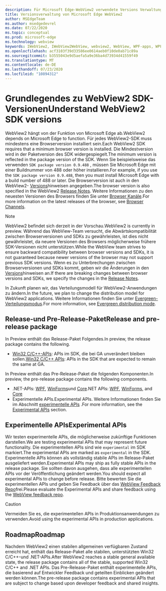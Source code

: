 ```yaml
---
description: Für Microsoft Edge-WebView2 verwendete Versions Verwaltungsmodelle
title: Versionsverwaltung von Microsoft Edge WebView2
author: MSEdgeTeam
ms.author: msedgedevrel
ms.date: 07/22/2020
ms.topic: conceptual
ms.prod: microsoft-edge
ms.technology: webview
keywords: IWebView2, IWebView2WebView, webview2, WebView, WPF-apps, WPF, Edge, ICoreWebView2, ICoreWebView2Host, Browser-Steuerelement, Edge-HTML
ms.openlocfilehash: acf3103f39d33586ee0614aeb0f10de0ab71c89a
ms.sourcegitcommit: b3555043e9d5aefa5a9e36ba4d73934d41559f49
ms.translationtype: MT
ms.contentlocale: de-DE
ms.lasthandoff: 07/23/2020
ms.locfileid: "10894312"
---
```

# <span data-ttu-id="3d918-104">Grundlegendes zu WebView2 SDK-Versionen</span><span class="sxs-lookup"><span data-stu-id="3d918-104">Understand WebView2 SDK versions</span></span>  

<span data-ttu-id="3d918-105">WebView2 hängt von der Funktion von Microsoft Edge ab.</span><span class="sxs-lookup"><span data-stu-id="3d918-105">WebView2 depends on Microsoft Edge to function.</span></span>  <span data-ttu-id="3d918-106">Für jedes WebView2-SDK muss mindestens eine Browserversion installiert sein.</span><span class="sxs-lookup"><span data-stu-id="3d918-106">Each WebView2 SDK requires that a minimum browser version is installed.</span></span>  <span data-ttu-id="3d918-107">Die Mindestversion wird in der Paketversion des SDK widergespiegelt.</span><span class="sxs-lookup"><span data-stu-id="3d918-107">The minimum version is reflected in the package version of the SDK.</span></span>  <span data-ttu-id="3d918-108">Wenn Sie beispielsweise das verwenden `SDK package version 0.9.488` , müssen Sie Microsoft Edge mit einer Buildnummer von 488 oder höher installieren.</span><span class="sxs-lookup"><span data-stu-id="3d918-108">For example, if you use the `SDK package version 0.9.488`, then you must install Microsoft Edge with a build number of 488 or later.</span></span>  <span data-ttu-id="3d918-109">Die Browserversion ist auch in den WebView2- [Versions][Releasenotes]hinweisen angegeben.</span><span class="sxs-lookup"><span data-stu-id="3d918-109">The browser version is also specified in the WebView2 [Release Notes][Releasenotes].</span></span>  <span data-ttu-id="3d918-110">Weitere Informationen zu den neuesten Versionen des Browsers finden Sie unter [Browser Kanäle][DeployedgeChannels].</span><span class="sxs-lookup"><span data-stu-id="3d918-110">For more information on the latest releases of the browser, see [Browser Channels][DeployedgeChannels].</span></span>  

> [!NOTE]
> <span data-ttu-id="3d918-111">WebView2 befindet sich derzeit in der Vorschau.</span><span class="sxs-lookup"><span data-stu-id="3d918-111">WebView2 is currently in preview.</span></span>  <span data-ttu-id="3d918-112">Während das WebView-Team versucht, die Abwärtskompatibilität zwischen Browserversionen und SDKs zu gewährleisten, ist dies nicht gewährleistet, da neuere Versionen des Browsers möglicherweise frühere SDK-Versionen nicht unterstützen.</span><span class="sxs-lookup"><span data-stu-id="3d918-112">While the WebView team strives to ensure backward compatibility between browser versions and SDKs, it is not guaranteed because newer versions of the browser may not support previous SDK versions.</span></span>  <span data-ttu-id="3d918-113">Wenn es zu Unterbrechungen zwischen Browserversionen und SDKs kommt, geben wir die Änderungen in den [Versions][Releasenotes]hinweisen an.</span><span class="sxs-lookup"><span data-stu-id="3d918-113">If there are breaking changes between browser versions and SDKs, we specify the changes in the [Release Notes][Releasenotes].</span></span>  

<span data-ttu-id="3d918-114">In Zukunft planen wir, das Verteilungsmodell für WebView2-Anwendungen zu ändern.</span><span class="sxs-lookup"><span data-stu-id="3d918-114">In the future, we plan to change the distribution model for WebView2 applications.</span></span>  <span data-ttu-id="3d918-115">Weitere Informationen finden Sie unter [Evergreen-Verteilungsmodus][DistributionEvergreenMode].</span><span class="sxs-lookup"><span data-stu-id="3d918-115">For more information, see [Evergreen distribution mode][DistributionEvergreenMode].</span></span>  
 
## <span data-ttu-id="3d918-116">Release-und Pre-Release-Paket</span><span class="sxs-lookup"><span data-stu-id="3d918-116">Release and pre-release package</span></span>  

<span data-ttu-id="3d918-117">In Preview enthält das Release-Paket Folgendes.</span><span class="sxs-lookup"><span data-stu-id="3d918-117">In preview, the release package contains the following.</span></span>  

*   <span data-ttu-id="3d918-118">[Win32 C/C++-APIs][ReferenceWin3209538]: APIs im SDK, die bei GA unverändert bleiben sollen.</span><span class="sxs-lookup"><span data-stu-id="3d918-118">[Win32 C/C++ APIs][ReferenceWin3209538]: APIs in the SDK that are expected to remain the same at GA.</span></span>  

<span data-ttu-id="3d918-119">In Preview enthält das Pre-Release-Paket die folgenden Komponenten.</span><span class="sxs-lookup"><span data-stu-id="3d918-119">In preview, the pre-release package contains the following components.</span></span>  

*   <span data-ttu-id="3d918-120">.NET-APIs: [WPF][ReferenceWpf09515], [WinForms][ReferenceWinforms09515]und [Core][ReferenceDotnet09538]</span><span class="sxs-lookup"><span data-stu-id="3d918-120">.NET APIs: [WPF][ReferenceWpf09515], [WinForms][ReferenceWinforms09515], and [Core][ReferenceDotnet09538]</span></span>  
*   <span data-ttu-id="3d918-121">Experimentelle APIs.</span><span class="sxs-lookup"><span data-stu-id="3d918-121">Experimental APIs.</span></span>  <span data-ttu-id="3d918-122">Weitere Informationen finden Sie im Abschnitt [experimentelle APIs](#experimental-apis) .</span><span class="sxs-lookup"><span data-stu-id="3d918-122">For more information, see the [Experimental APIs](#experimental-apis) section.</span></span>  

## <span data-ttu-id="3d918-123">Experimentelle APIs</span><span class="sxs-lookup"><span data-stu-id="3d918-123">Experimental APIs</span></span>  

<span data-ttu-id="3d918-124">Wir testen experimentelle APIs, die möglicherweise zukünftige Funktionen darstellen.</span><span class="sxs-lookup"><span data-stu-id="3d918-124">We are testing experimental APIs that may represent future functionality.</span></span>  <span data-ttu-id="3d918-125">Die experimentellen APIs sind wie `experimental` im SDK markiert.</span><span class="sxs-lookup"><span data-stu-id="3d918-125">The experimental APIs are marked as `experimental` in the SDK.</span></span>  <span data-ttu-id="3d918-126">Experimentelle APIs können als vollständig stabile APIs im Release-Paket ausgeliefert werden.</span><span class="sxs-lookup"><span data-stu-id="3d918-126">Experimental APIs may ship as fully stable APIs in the release package.</span></span>  <span data-ttu-id="3d918-127">Sie sollten davon ausgehen, dass alle experimentellen APIs vor der Veröffentlichung geändert werden.</span><span class="sxs-lookup"><span data-stu-id="3d918-127">You should expect all experimental APIs to change before release.</span></span>  <span data-ttu-id="3d918-128">Bitte bewerten Sie die experimentellen APIs und geben Sie Feedback über das [WebView Feedback Repo][GithubMicrosoftedgeWebviewfeedback]frei.</span><span class="sxs-lookup"><span data-stu-id="3d918-128">Please evaluate the Experimental APIs and share feedback using the [WebView feedback repo][GithubMicrosoftedgeWebviewfeedback].</span></span>   

> [!CAUTION]
> <span data-ttu-id="3d918-129">Vermeiden Sie es, die experimentellen APIs in Produktionsanwendungen zu verwenden.</span><span class="sxs-lookup"><span data-stu-id="3d918-129">Avoid using the experimental APIs in production applications.</span></span>  

## <span data-ttu-id="3d918-130">Roadmap</span><span class="sxs-lookup"><span data-stu-id="3d918-130">Roadmap</span></span>  

<span data-ttu-id="3d918-131">Nachdem WebView2 einen stabilen allgemeinen verfügbaren Zustand erreicht hat, enthält das Release-Paket alle stabilen, unterstützten Win32 C/C++-und .NET-APIs.</span><span class="sxs-lookup"><span data-stu-id="3d918-131">After WebView2 reaches a stable general available state, the release package contains all of the stable, supported Win32 C/C++ and .NET APIs.</span></span>  <span data-ttu-id="3d918-132">Das Pre-Release-Paket enthält experimentelle APIs, die basierend auf Entwickler Feedback und geteilten Einblicken geändert werden können.</span><span class="sxs-lookup"><span data-stu-id="3d918-132">The pre-release package contains experimental APIs that are subject to change based upon developer feedback and shared insights.</span></span>  

<!--## Versioning  

After you have used a particular version of the SDK to build your app, your app may end up running with an older or newer version of installed browser binaries.  Until version 1.0.0.0 of WebView2 there may be breaking changes during updates that prevent your SDK from working with different versions of installed browser binaries.  After version 1.0.0.0, different versions of the SDK may work with different versions of the installed browser by using the following best practices.  

1.  To account for breaking changes to the API be sure to check for failure when requesting the DLL export `CreateCoreWebView2Environment` and when running `QueryInterface` on any `CoreWebView2` object.  A return value of `E_NOINTERFACE` indicates that the SDK is not compatible with the Microsoft Edge browser binaries.  
1.  Checking for failure from `QueryInterface` also accounts for cases where the SDK is newer than the version of the Microsoft Edge browser and your app attempts to use an interface of which the Microsoft Edge browser is unaware.  

1.  When an interface is unavailable, you may consider disabling the associated feature if possible, or otherwise informing your users to update their browsers.  -->  

<!--links -->

[DistributionEvergreenMode]: ./distribution.md#evergreen-distribution-mode "Evergreen-Verteilungsmodus – Verteilung von Anwendungen mit WebView2 | Microsoft docs"  
[ReferenceDotnet09538]: ../reference/dotnet/0-9-538-reference-webview2.md "Referenz (WebView2) | Microsoft docs"  
[ReferenceWinforms09515]: ../reference/winforms/0-9-515-reference-webview2.md "Referenz (WebView2) | Microsoft docs"  
[ReferenceWin3209538]: ../reference/win32/0-9-538-reference-webview2.md "Referenz (WebView2) | Microsoft docs"  
[ReferenceWpf09515]: ../reference/wpf/0-9-515-reference-webview2.md "Referenz (WebView2) | Microsoft docs"  
[Releasenotes]: ../releasenotes.md "Anmerkungen zu dieser Version von WebView2 SDK | Microsoft docs"  

[DeployedgeChannels]: /deployedge/microsoft-edge-channels "Übersicht über die Microsoft Edge-Kanäle | Microsoft docs"  

[GithubMicrosoftedgeWebviewfeedback]: https://github.com/MicrosoftEdge/WebViewFeedback "WebView-Feedback-MicrosoftEdge/WebViewFeedback | GitHub"  
